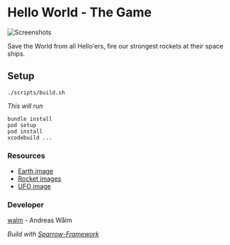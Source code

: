 Hello World - The Game
=====================

![Screenshots](https://raw.github.com/walm/helloworld-game/master/screenshots.jpg)

Save the World from all Hello'ers, fire our strongest rockets at their space ships.

## Setup

    ./scripts/build.sh

*This will run*

    bundle install
    pod setup
    pod install
    xcodebuild ...

### Resources

 * [Earth image](http://jootix.com/wallpaper/1189)
 * [Rocket images](http://graphicriver.net/item/rocket-ships/2698901)
 * [UFO image](http://graphicriver.net/item/flying-saucer-photoshop-psd/2291619?sso)

### Developer

[walm](https://github.com/walm) - Andreas Wålm

*Build with [Sparrow-Framework](https://github.com/PrimaryFeather/Sparrow-Framework)*
